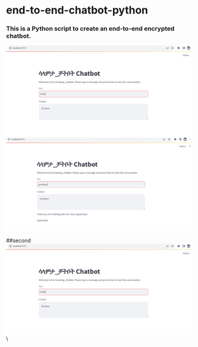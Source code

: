 # end-to-end-chatbot-python
### This is a Python script to create an end-to-end encrypted chatbot. 

![](https://github.com/aknafu12/end-to-end-chatbot-python/blob/main/chatbot_hi.PNG)\
![](https://github.com/aknafu12/end-to-end-chatbot-python/blob/main/chatbot_bye.PNG)

##second
![](https://github.com/aknafu12/end-to-end-chatbot-python/blob/main/chatbot_hi.PNG)\


